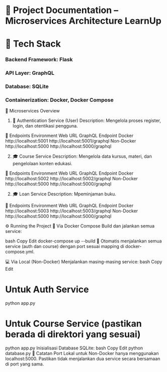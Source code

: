 # 📘 Project Documentation – Microservices Architecture LearnUp


# 🧱 Tech Stack
### Backend Framework: Flask

### API Layer: GraphQL

### Database: SQLite

### Containerization: Docker, Docker Compose


🧩 Microservices Overview
1. 🔐 Authentication Service (User)
Description: Mengelola proses register, login, dan otentikasi pengguna.

🔗 Endpoints
Environment	Web URL	GraphQL Endpoint
Docker	http://localhost:5001	http://localhost:5001/graphql
Non-Docker	http://localhost:5000	http://localhost:5000/graphql

2. 🎓 Course Service
Description: Mengelola data kursus, materi, dan pengelolaan konten edukasi.

🔗 Endpoints
Environment	Web URL	GraphQL Endpoint
Docker	http://localhost:5002	http://localhost:5002/graphql
Non-Docker	http://localhost:5000	http://localhost:5000/graphql

2. 🎓 Loan Service
Description: Mpeminjaman buku.

🔗 Endpoints
Environment	Web URL	GraphQL Endpoint
Docker	http://localhost:5003	http://localhost:5003/graphql
Non-Docker	http://localhost:5000	http://localhost:5000/graphql

⚙️ Running the Project
🐳 Via Docker Compose
Build dan jalankan semua service:

bash
Copy
Edit
docker-compose up --build
🔁 Otomatis menjalankan semua service (auth dan course) dengan port sesuai mapping di docker-compose.yml.

💻 Via Local (Non-Docker)
Menjalankan masing-masing service:
bash
Copy
Edit
# Untuk Auth Service
python app.py

# Untuk Course Service (pastikan berada di direktori yang sesuai)
python app.py
Inisialisasi Database SQLite:
bash
Copy
Edit
python database.py
🧾 Catatan
Port Lokal untuk Non-Docker hanya menggunakan localhost:5000. Pastikan tidak menjalankan dua service secara bersamaan di port yang sama.
